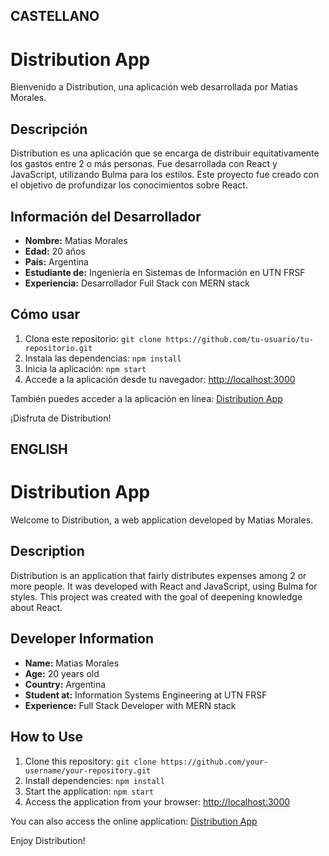 ## CASTELLANO

# Distribution App

Bienvenido a Distribution, una aplicación web desarrollada por Matias Morales.

## Descripción
Distribution es una aplicación que se encarga de distribuir equitativamente los gastos entre 2 o más personas. Fue desarrollada con React y JavaScript, utilizando Bulma para los estilos. Este proyecto fue creado con el objetivo de profundizar los conocimientos sobre React.

## Información del Desarrollador
- **Nombre:** Matias Morales
- **Edad:** 20 años
- **Pais:** Argentina
- **Estudiante de:** Ingeniería en Sistemas de Información en UTN FRSF
- **Experiencia:** Desarrollador Full Stack con MERN stack

## Cómo usar
1. Clona este repositorio: `git clone https://github.com/tu-usuario/tu-repositorio.git`
2. Instala las dependencias: `npm install`
3. Inicia la aplicación: `npm start`
4. Accede a la aplicación desde tu navegador: [http://localhost:3000](http://localhost:3000)

También puedes acceder a la aplicación en línea: [Distribution App](https://distributionm.netlify.app/)

¡Disfruta de Distribution!


## ENGLISH    

# Distribution App

Welcome to Distribution, a web application developed by Matias Morales.

## Description
Distribution is an application that fairly distributes expenses among 2 or more people. It was developed with React and JavaScript, using Bulma for styles. This project was created with the goal of deepening knowledge about React.

## Developer Information
- **Name:** Matias Morales
- **Age:** 20 years old
- **Country:** Argentina 
- **Student at:** Information Systems Engineering at UTN FRSF
- **Experience:** Full Stack Developer with MERN stack

## How to Use
1. Clone this repository: `git clone https://github.com/your-username/your-repository.git`
2. Install dependencies: `npm install`
3. Start the application: `npm start`
4. Access the application from your browser: [http://localhost:3000](http://localhost:3000)

You can also access the online application: [Distribution App](https://distributionm.netlify.app/)

Enjoy Distribution!